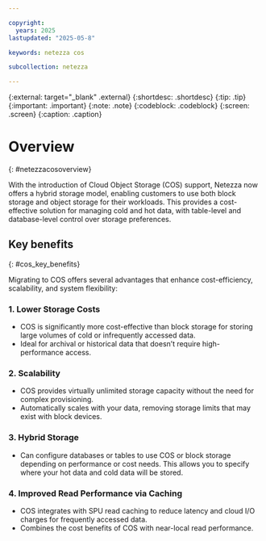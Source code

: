 ```yaml
---

copyright:
  years: 2025
lastupdated: "2025-05-8"

keywords: netezza cos

subcollection: netezza

---
```


{:external: target="_blank" .external}
{:shortdesc: .shortdesc}
{:tip: .tip}
{:important: .important}
{:note: .note}
{:codeblock: .codeblock}
{:screen: .screen}
{:caption: .caption}

# Overview
{: #netezzacosoverview}

With the introduction of Cloud Object Storage (COS) support, Netezza now offers a hybrid storage model, enabling customers to use both block storage and object storage for their workloads. This provides a cost-effective solution for managing cold and hot data, with table-level and database-level control over storage preferences.

## Key benefits
{: #cos_key_benefits}

Migrating to COS offers several advantages that enhance cost-efficiency, scalability, and system flexibility:

### 1. Lower Storage Costs

- COS is significantly more cost-effective than block storage for storing large volumes of cold or infrequently accessed data.
- Ideal for archival or historical data that doesn’t require high-performance access.

### 2. Scalability

- COS provides virtually unlimited storage capacity without the need for complex provisioning.
- Automatically scales with your data, removing storage limits that may exist with block devices.

### 3. Hybrid Storage

- Can configure databases or tables to use COS or block storage depending on performance or cost needs. This allows you to specify where your hot data and cold data will be stored.

### 4. Improved Read Performance via Caching

- COS integrates with SPU read caching to reduce latency and cloud I/O charges for frequently accessed data.
- Combines the cost benefits of COS with near-local read performance.
